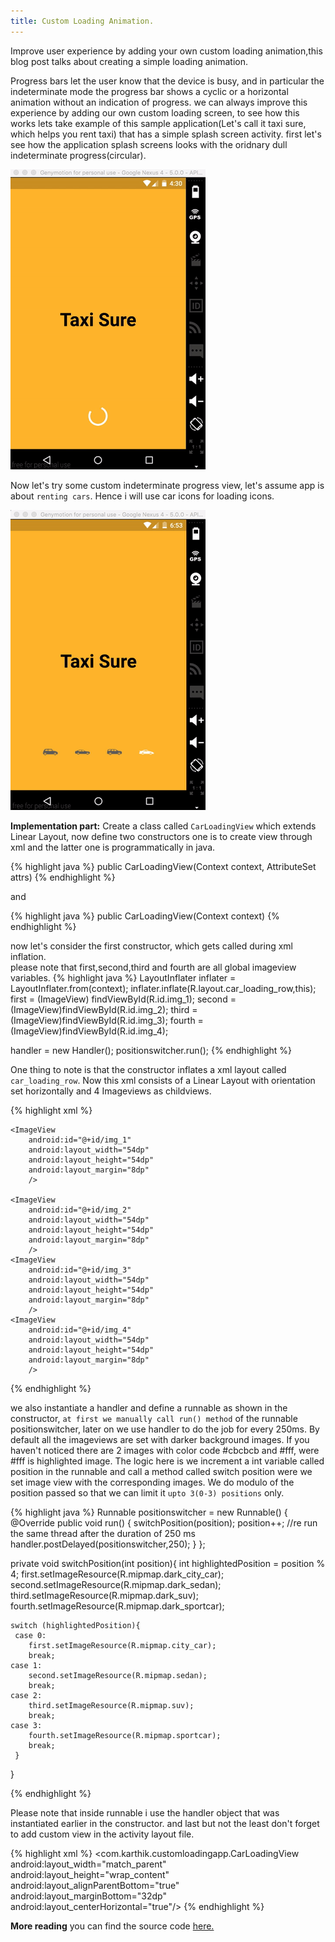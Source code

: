 ```yaml
---
title: Custom Loading Animation.
---
```

Improve user experience by adding your own custom loading animation,this blog post talks about creating a simple loading animation.
<!--more-->

Progress bars let the user know that the device is busy, and in particular the indeterminate mode the progress bar shows a cyclic or a horizontal animation without an indication of progress.
we can always improve this experience by adding our own custom loading screen, to see how this works lets take example of this sample application(Let's call it taxi sure, which helps you rent taxi) that has a simple splash screen activity. 
first let's see how the application splash screens looks with the oridnary dull indeterminate progress(circular). 

![ScreenShot](/img/Blog/customloadingview.gif)


Now let's try some custom indeterminate progress view, let's assume app is about  `renting cars`.
Hence i will use car icons for loading icons.

![ScreenShot](/img/Blog/carloading.gif)


**Implementation part:**
Create a class called  `CarLoadingView` which extends Linear Layout, now define two constructors one is to create view through xml and the latter one is programmatically in java.

{% highlight java %}
  public CarLoadingView(Context context, AttributeSet attrs) 
{% endhighlight %}
  
and 

{% highlight java %}
  public CarLoadingView(Context context)
{% endhighlight %}


now let's consider the first constructor, which gets called during xml inflation.<br/>
please note that first,second,third and fourth are all global imageview variables.
{% highlight java %}
  LayoutInflater inflater = LayoutInflater.from(context);
  inflater.inflate(R.layout.car_loading_row,this);
  first = (ImageView) findViewById(R.id.img_1);
  second = (ImageView)findViewById(R.id.img_2);
  third = (ImageView)findViewById(R.id.img_3);
  fourth = (ImageView)findViewById(R.id.img_4);

  handler = new Handler();
  positionswitcher.run();
{% endhighlight %}

One thing to note is that the constructor inflates a xml layout called  `car_loading_row`. 
Now this xml consists of a Linear Layout with orientation set horizontally and 4 Imageviews as childviews.

{% highlight xml %}
  <LinearLayout 
    xmlns:android="http://schemas.android.com/apk/res/android"
    android:orientation="horizontal"
    android:layout_width="match_parent"
    android:layout_height="match_parent"
    android:gravity="center">
    
    <ImageView
        android:id="@+id/img_1"
        android:layout_width="54dp"
        android:layout_height="54dp"
        android:layout_margin="8dp"
        />
    
    <ImageView
        android:id="@+id/img_2"
        android:layout_width="54dp"
        android:layout_height="54dp"
        android:layout_margin="8dp"
        />
    <ImageView
        android:id="@+id/img_3"
        android:layout_width="54dp"
        android:layout_height="54dp"
        android:layout_margin="8dp"
        />
    <ImageView
        android:id="@+id/img_4"
        android:layout_width="54dp"
        android:layout_height="54dp"
        android:layout_margin="8dp"
        />
  </LinearLayout>
{% endhighlight %}

we also instantiate a handler and define a runnable as shown in the constructor,  `at first we manually call run() method` of the runnable positionswitcher, later on we use handler to do the job for every 250ms.
By default all the imageviews are set with darker background images.
If you haven't noticed there are 2 images with color code #cbcbcb and #fff, were #fff is highlighted image.
The logic here is we increment a int variable called position in the runnable and call a method called switch position were we set image view with the corresponding images.
We do modulo of the position passed so that we can limit it  `upto 3(0-3) positions` only.

{% highlight java %}
  Runnable positionswitcher = new Runnable() {
        @Override
        public void run() {
            switchPosition(position);
            position++;
            //re run the same thread after the duration of 250 ms
            handler.postDelayed(positionswitcher,250);
        }
    };

  private void switchPosition(int position){
    int highlightedPosition = position % 4;
    first.setImageResource(R.mipmap.dark_city_car);
    second.setImageResource(R.mipmap.dark_sedan);
    third.setImageResource(R.mipmap.dark_suv);
    fourth.setImageResource(R.mipmap.dark_sportcar);

    switch (highlightedPosition){
     case 0:
        first.setImageResource(R.mipmap.city_car);
        break;
    case 1:
        second.setImageResource(R.mipmap.sedan);
        break;
    case 2:
        third.setImageResource(R.mipmap.suv);
        break;
    case 3:
        fourth.setImageResource(R.mipmap.sportcar);
        break;
     }
  }

{% endhighlight %}

Please note that inside runnable i use the handler object that was instantiated earlier in the constructor.
and last but not the least don't forget to add custom view in the activity layout file.

 {% highlight xml %}
  <com.karthik.customloadingapp.CarLoadingView
        android:layout_width="match_parent"
        android:layout_height="wrap_content"
        android:layout_alignParentBottom="true"
        android:layout_marginBottom="32dp"
        android:layout_centerHorizontal="true"/>
 {% endhighlight %}
 
 **More reading**
 you can find the source code [here.](https://github.com/NULLPointerGuy/CustomLoadingView)



